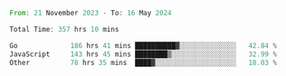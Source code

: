 <!--START_SECTION:waka-->

```rust
From: 21 November 2023 - To: 16 May 2024

Total Time: 357 hrs 10 mins

Go             186 hrs 41 mins ██████████▓░░░░░░░░░░░░░░   42.84 %
JavaScript     143 hrs 45 mins ████████▒░░░░░░░░░░░░░░░░   32.99 %
Other          78 hrs 35 mins  ████▓░░░░░░░░░░░░░░░░░░░░   18.03 %
```

<!--END_SECTION:waka-->
